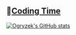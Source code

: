 ## 🌠[Coding Time](https://github.com/ogryzek)

[![Ogryzek's GitHub stats](https://github-readme-stats.vercel.app/api?username=ogryzek&show_icons=true&theme=tokyonight)](https://github.com/ogryzek/github-readme-stats)



